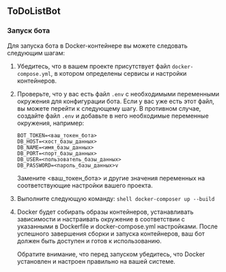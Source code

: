 ## ToDoListBot

### Запуск бота

Для запуска бота в Docker-контейнере вы можете следовать следующим шагам:

1. Убедитесь, что в вашем проекте присутствует файл `docker-compose.yml`, в котором определены сервисы и настройки контейнеров.

2. Проверьте, что у вас есть файл `.env` с необходимыми переменными окружения для конфигурации бота. Если у вас уже есть этот файл, вы можете перейти к следующему шагу. В противном случае, создайте файл `.env` и добавьте в него необходимые переменные окружения, например:

   ```shell 
   BOT_TOKEN=<ваш_токен_бота>
   DB_HOST=<хост_базы_данных>
   DB_NAME=<имя_базы_данных>
   DB_PORT=<порт_базы_данных>
   DB_USER=<пользователь_базы_данных>
   DB_PASSWORD=<пароль_базы_данных>v
   ```
   Замените <ваш_токен_бота> и другие значения переменных на соответствующие настройки вашего проекта.

4. Выполните следующую команду:
   ```shell docker-composer up --build```
5. Docker будет собирать образы контейнеров, устанавливать зависимости и настраивать окружение в соответствии с указанными в Dockerfile и docker-compose.yml настройками. После успешного завершения сборки и запуска контейнеров, ваш бот должен быть доступен и готов к использованию.
   
   Обратите внимание, что перед запуском убедитесь, что Docker установлен и настроен правильно на вашей системе.
